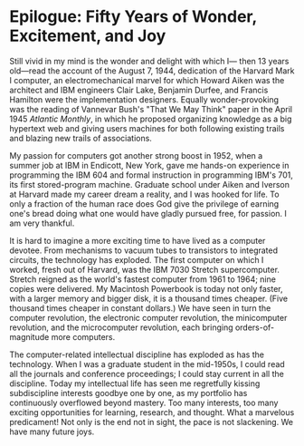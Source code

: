 # Epilogue: Fifty Years of Wonder, Excitement, and Joy

Still vivid in my mind is the wonder and delight with which I—
then 13 years old—read the account of the August 7, 1944, dedication of the Harvard Mark I computer, an electromechanical
marvel for which Howard Aiken was the architect and IBM
engineers Clair Lake, Benjamin Durfee, and Francis Hamilton
were the implementation designers. Equally wonder-provoking
was the reading of Vannevar Bush's "That We May Think" paper
in the April 1945 *Atlantic Monthly*, in which he proposed organizing knowledge as a big hypertext web and giving users machines for both following existing trails and blazing new trails of
associations.

My passion for computers got another strong boost in 1952,
when a summer job at IBM in Endicott, New York, gave me
hands-on experience in programming the IBM 604 and formal
instruction in programming IBM's 701, its first stored-program
machine. Graduate school under Aiken and Iverson at Harvard
made my career dream a reality, and I was hooked for life. To
only a fraction of the human race does God give the privilege of
earning one's bread doing what one would have gladly pursued
free, for passion. I am very thankful.

It is hard to imagine a more exciting time to have lived as a
computer devotee. From mechanisms to vacuum tubes to transistors to integrated circuits, the technology has exploded. The
first computer on which I worked, fresh out of Harvard, was the
IBM 7030 Stretch supercomputer. Stretch reigned as the world's
fastest computer from 1961 to 1964; nine copies were delivered.
My Macintosh Powerbook is today not only faster, with a larger
memory and bigger disk, it is a thousand times cheaper. (Five
thousand times cheaper in constant dollars.) We have seen in
turn the computer revolution, the electronic computer revolution, the minicomputer revolution, and the microcomputer revolution, each bringing orders-of-magnitude more computers.

The computer-related intellectual discipline has exploded as
has the technology. When I was a graduate student in the mid-1950s, I could read all the journals and conference proceedings;
I could stay current in all the discipline. Today my intellectual
life has seen me regretfully kissing subdiscipline interests goodbye one by one, as my portfolio has continuously overflowed
beyond mastery. Too many interests, too many exciting opportunities for learning, research, and thought. What a marvelous
predicament! Not only is the end not in sight, the pace is not
slackening. We have many future joys.
